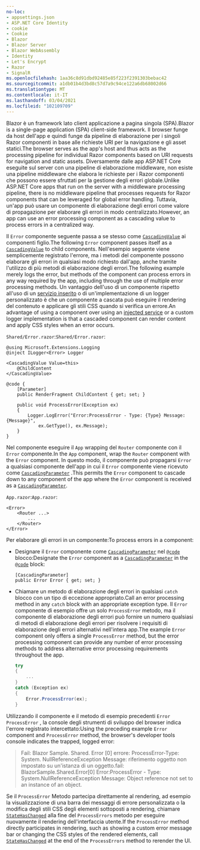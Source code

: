 ```yaml
---
no-loc:
- appsettings.json
- ASP.NET Core Identity
- cookie
- Cookie
- Blazor
- Blazor Server
- Blazor WebAssembly
- Identity
- Let's Encrypt
- Razor
- SignalR
ms.openlocfilehash: 1aa36c8d91dbd92485e85f223f2391303bebac42
ms.sourcegitcommit: a1db01b4d3bd8c57d7a9c94ce122a6db68002d66
ms.translationtype: MT
ms.contentlocale: it-IT
ms.lasthandoff: 03/04/2021
ms.locfileid: "102109709"
---
```

<span data-ttu-id="a6236-101">Blazor è un framework lato client applicazione a pagina singola (SPA).</span><span class="sxs-lookup"><span data-stu-id="a6236-101">Blazor is a single-page application (SPA) client-side framework.</span></span> <span data-ttu-id="a6236-102">Il browser funge da host dell'app e quindi funge da pipeline di elaborazione per i singoli Razor componenti in base alle richieste URI per la navigazione e gli asset statici.</span><span class="sxs-lookup"><span data-stu-id="a6236-102">The browser serves as the app's host and thus acts as the processing pipeline for individual Razor components based on URI requests for navigation and static assets.</span></span> <span data-ttu-id="a6236-103">Diversamente dalle app ASP.NET Core eseguite sul server con una pipeline di elaborazione middleware, non esiste una pipeline middleware che elabora le richieste per i Razor componenti che possono essere sfruttati per la gestione degli errori globale.</span><span class="sxs-lookup"><span data-stu-id="a6236-103">Unlike ASP.NET Core apps that run on the server with a middleware processing pipeline, there is no middleware pipeline that processes requests for Razor components that can be leveraged for global error handling.</span></span> <span data-ttu-id="a6236-104">Tuttavia, un'app può usare un componente di elaborazione degli errori come valore di propagazione per elaborare gli errori in modo centralizzato.</span><span class="sxs-lookup"><span data-stu-id="a6236-104">However, an app can use an error processing component as a cascading value to process errors in a centralized way.</span></span>

<span data-ttu-id="a6236-105">Il `Error` componente seguente passa a se stesso come [`CascadingValue`](xref:blazor/components/cascading-values-and-parameters#cascadingvalue-component) ai componenti figlio.</span><span class="sxs-lookup"><span data-stu-id="a6236-105">The following `Error` component passes itself as a [`CascadingValue`](xref:blazor/components/cascading-values-and-parameters#cascadingvalue-component) to child components.</span></span> <span data-ttu-id="a6236-106">Nell'esempio seguente viene semplicemente registrato l'errore, ma i metodi del componente possono elaborare gli errori in qualsiasi modo richiesto dall'app, anche tramite l'utilizzo di più metodi di elaborazione degli errori.</span><span class="sxs-lookup"><span data-stu-id="a6236-106">The following example merely logs the error, but methods of the component can process errors in any way required by the app, including through the use of multiple error processing methods.</span></span> <span data-ttu-id="a6236-107">Un vantaggio dell'uso di un componente rispetto all'uso di un [servizio inserito](xref:blazor/fundamentals/dependency-injection) o di un'implementazione di un logger personalizzato è che un componente a cascata può eseguire il rendering del contenuto e applicare gli stili CSS quando si verifica un errore.</span><span class="sxs-lookup"><span data-stu-id="a6236-107">An advantage of using a component over using an [injected service](xref:blazor/fundamentals/dependency-injection) or a custom logger implementation is that a cascaded component can render content and apply CSS styles when an error occurs.</span></span>

<span data-ttu-id="a6236-108">`Shared/Error.razor`:</span><span class="sxs-lookup"><span data-stu-id="a6236-108">`Shared/Error.razor`:</span></span>

```razor
@using Microsoft.Extensions.Logging
@inject ILogger<Error> Logger

<CascadingValue Value=this>
    @ChildContent
</CascadingValue>

@code {
    [Parameter]
    public RenderFragment ChildContent { get; set; }

    public void ProcessError(Exception ex)
    {
        Logger.LogError("Error:ProcessError - Type: {Type} Message: {Message}", 
            ex.GetType(), ex.Message);
    }
}
```

<span data-ttu-id="a6236-109">Nel componente eseguire il `App` wrapping del `Router` componente con il `Error` componente.</span><span class="sxs-lookup"><span data-stu-id="a6236-109">In the `App` component, wrap the `Router` component with the `Error` component.</span></span> <span data-ttu-id="a6236-110">In questo modo, il componente può propagarsi `Error` a qualsiasi componente dell'app in cui il `Error` componente viene ricevuto come [`CascadingParameter`](xref:blazor/components/cascading-values-and-parameters#cascadingparameter-attribute) .</span><span class="sxs-lookup"><span data-stu-id="a6236-110">This permits the `Error` component to cascade down to any component of the app where the `Error` component is received as a [`CascadingParameter`](xref:blazor/components/cascading-values-and-parameters#cascadingparameter-attribute).</span></span>

<span data-ttu-id="a6236-111">`App.razor`:</span><span class="sxs-lookup"><span data-stu-id="a6236-111">`App.razor`:</span></span>

```razor
<Error>
    <Router ...>
        ...
    </Router>
</Error>
```

<span data-ttu-id="a6236-112">Per elaborare gli errori in un componente:</span><span class="sxs-lookup"><span data-stu-id="a6236-112">To process errors in a component:</span></span>

* <span data-ttu-id="a6236-113">Designare il `Error` componente come [`CascadingParameter`](xref:blazor/components/cascading-values-and-parameters#cascadingparameter-attribute) nel [`@code`](xref:mvc/views/razor#code) blocco:</span><span class="sxs-lookup"><span data-stu-id="a6236-113">Designate the `Error` component as a [`CascadingParameter`](xref:blazor/components/cascading-values-and-parameters#cascadingparameter-attribute) in the [`@code`](xref:mvc/views/razor#code) block:</span></span>

  ```razor
  [CascadingParameter]
  public Error Error { get; set; }
  ```

* <span data-ttu-id="a6236-114">Chiamare un metodo di elaborazione degli errori in qualsiasi `catch` blocco con un tipo di eccezione appropriato.</span><span class="sxs-lookup"><span data-stu-id="a6236-114">Call an error processing method in any `catch` block with an appropriate exception type.</span></span> <span data-ttu-id="a6236-115">Il `Error` componente di esempio offre un solo `ProcessError` metodo, ma il componente di elaborazione degli errori può fornire un numero qualsiasi di metodi di elaborazione degli errori per risolvere i requisiti di elaborazione degli errori alternativi nell'intera app.</span><span class="sxs-lookup"><span data-stu-id="a6236-115">The example `Error` component only offers a single `ProcessError` method, but the error processing component can provide any number of error processing methods to address alternative error processing requirements throughout the app.</span></span>

  ```csharp
  try
  {
      ...
  }
  catch (Exception ex)
  {
      Error.ProcessError(ex);
  }
  ```

<span data-ttu-id="a6236-116">Utilizzando il componente e il metodo di esempio precedenti `Error` `ProcessError` , la console degli strumenti di sviluppo del browser indica l'errore registrato intercettato:</span><span class="sxs-lookup"><span data-stu-id="a6236-116">Using the preceding example `Error` component and `ProcessError` method, the browser's developer tools console indicates the trapped, logged error:</span></span>

> <span data-ttu-id="a6236-117">Fail: Blazor Sample. Shared. Error [0] errore: ProcessError-Type: System. NullReferenceException Message: riferimento oggetto non impostato su un'istanza di un oggetto.</span><span class="sxs-lookup"><span data-stu-id="a6236-117">fail: BlazorSample.Shared.Error[0] Error:ProcessError - Type: System.NullReferenceException Message: Object reference not set to an instance of an object.</span></span>

<span data-ttu-id="a6236-118">Se il `ProcessError` Metodo partecipa direttamente al rendering, ad esempio la visualizzazione di una barra dei messaggi di errore personalizzata o la modifica degli stili CSS degli elementi sottoposti a rendering, chiamare [`StateHasChanged`](xref:blazor/components/lifecycle#state-changes) alla fine del `ProcessErrors` metodo per eseguire nuovamente il rendering dell'interfaccia utente.</span><span class="sxs-lookup"><span data-stu-id="a6236-118">If the `ProcessError` method directly participates in rendering, such as showing a custom error message bar or changing the CSS styles of the rendered elements, call [`StateHasChanged`](xref:blazor/components/lifecycle#state-changes) at the end of the `ProcessErrors` method to rerender the UI.</span></span>
